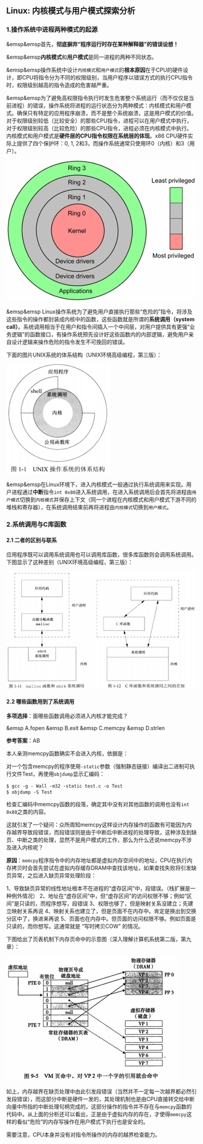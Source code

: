 ## Linux: 内核模式与用户模式探索分析

### 1.操作系统中进程两种模式的起源

&emsp&emsp首先，**彻底摒弃“程序运行时存在某种解释器”的错误设想！**

&emsp&emsp**内核模式**和**用户模式**是同一进程的两种不同状态。

&emsp&emsp操作系统中设计`内核模式`和`用户模式`的**根本原因**在于CPU的硬件设计，即CPU将指令分为不同的权限级别，当用户程序以错误方式的执行CPU指令时，权限级别越高的指令造成的危害越严重。

&emsp&emsp为了避免高权限指令执行时发生危害整个系统运行（而不仅仅是当前进程）的错误，操作系统将进程的运行状态分为两种模式：内核模式和用户模式。确保只有特定的应用程序崩溃，而不是整个系统崩溃，这是用户模式的价值。对于权限级别较低（比较安全）的那些CPU指令，进程可以在用户模式中执行，对于权限级别较高（比较危险）的那些CPU指令，进程必须在内核模式中执行。内核模式和用户模式是**硬件层的CPU指令权限在系统层的体现**。x86 CPU硬件实际上提供了四个保护环：0, 1, 2和3，而操作系统通常只使用环0（内核）和3（用户）。

![](/assets/lin020_001.png)

&emsp&emsp Linux操作系统为了避免用户直接执行那些“危险的”指令，将涉及这些指令的操作都封装成内核中的函数，这些函数就是所谓的**系统调用（system call）**。系统调用相当于在用户和指令间插入一个中间层，对用户提供具有更强“业务逻辑”的函数接口，有操作系统预先设计好这些函数内的内部逻辑，避免用户亲自设计逻辑来操作危险的指令发生不可挽回的错误。

下面的图片UNIX系统的体系结构（UNIX环境高级编程，第三版）：

![](/assets/lin020_003.PNG)

&emsp&emsp在Linux环境下，进入内核模式一般通过执行系统调用来实现。用户进程通过**中断**指令`int 0x80`进入系统调用，在进入系统调用后会首先将进程由`用户模式`切换到`内核模式`并保存上下文（同一个进程在内核模式和用户模式下游不同的堆栈和寄存器），在系统调用结束前再将进程由`内核模式`切换到`用户模式`。

### 2.系统调用与C库函数

#### 2.1 二者的区别与联系

应用程序既可以调用系统调用也可以调用库函数，很多库函数则会调用系统调用。下图显示了这种差别（UNIX环境高级编程，第三版）：

![](/assets/lin020_004.PNG)

#### 2.2 哪些函数用到了系统调用

**多项选择**：面哪些函数调用必须进入内核才能完成？

&emsp A.fopen
&emsp B.exit
&emsp C.memcpy
&emsp D.strlen

**参考答案**：AB

本人亲测memcpy函数确实不会进入内核，依据是：

对一个包含memcpy的程序使用`-static`参数（强制静态链接）编译出二进制可执行文件Test，再使用`objdump`显示汇编码：

```shell
$ gcc -g - Wall -m32 -static test.c -o Test
$ objdump -S Test
```

检查汇编码中memcpy函数的段落，确定其中没有对其他函数的调用也没有`int 0x80`之类的内容。

这就引发了一个疑问：众所周知memcpy这样设计内存操作的函数有可能因为内存越界导致段错误，而段错误则是由于中断后中断进程的处理导致，这种涉及到缺页、中断之类的处理，显然不是用户模式的工作，那么为什么还说memcpy不涉及进入内核呢？

**原因**：`memcpy`程序指令中的内存地址都是虚拟内存空间中的地址，CPU在执行内存拷贝时会首先尝试在虚拟内存缓存DRAM中查找该地址，如果查找失败将引发缺页异常，之后进入缺页异常处理阶段：

1、导致缺页异常的线性地址根本不在进程的“虚存区间”中，段错误。（栈扩展是一种例外情况）
2、地址在“虚存区间”中，但“虚存区间”的访问权限不够；例如“区间”是只读的，而程序想写，段错误
3、权限也够了，但是映射关系没建立；先建立映射关系再说
4、映射关系也建立了，但是页面不在内存中。肯定是换出到交换分区中了，换进来再说
5、页面也在内存中。但页面的访问权限不够。例如页面是只读的，而你想写。这通常就是 “写时拷贝COW” 的情况。

下图给出了页表机制下内存页命中的示意图（深入理解计算机系统第二版，第九章）：

![](/assets/lin020_002.PNG)

如上，内存越界在缺页处理中由此引发段错误（当然并不一定每一次越界都必然引发段错误），而这部分中断是硬件一发的，其处理机制也是由CPU直接转交给中断向量中所指的中断处理句柄完成的，这部分操作的指令并不存在与`memcpy`函数的代码中。从上面的分析还可以看出，正是由于虚拟内存的存在，才使得`memcpy`这样的看似“危险”的内存写操作在用户模式下执行也是安全的。

需要注意，CPU本身并没有对指令所操作的内存的越界检查能力。